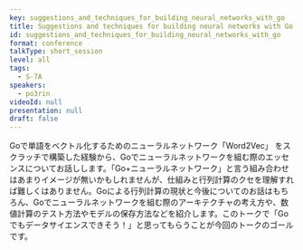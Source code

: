 ```yaml
---
key: suggestions_and_techniques_for_building_neural_networks_with_go
title: Suggestions and techniques for building neural networks with Go
id: suggestions_and_techniques_for_building_neural_networks_with_go
format: conference
talkType: short_session
level: all
tags:
  - S-7A
speakers:
  - po3rin
videoId: null
presentation: null
draft: false
---
```

Goで単語をベクトル化するためのニューラルネットワーク「Word2Vec」 をスクラッチで構築した経験から、Goでニューラルネットワークを組む際のエッセンスについてお話しします。「Go+ニューラルネットワーク」と言う組み合わせはあまりイメージが無いかもしれませんが、仕組みと行列計算のクセを理解すれば難しくはありません。Goによる行列計算の現状と今後についてのお話はもちろん、Goでニューラルネットワークを組む際のアーキテクチャの考え方や、数値計算のテスト方法やモデルの保存方法などを紹介します。このトークで「Goでもデータサイエンスできそう！」と思ってもらうことが今回のトークのゴールです。

